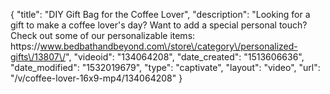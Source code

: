 {
    "title": "DIY Gift Bag for the Coffee Lover",
    "description": "Looking for a gift to make a coffee lover's day? Want to add a special personal touch? Check out some of our personalizable items: https:\/\/www.bedbathandbeyond.com\/store\/category\/personalized-gifts\/13807\/",
    "videoid": "134064208",
    "date_created": "1513606636",
    "date_modified": "1532019679",
    "type": "captivate",
    "layout": "video",
    "url": "\/v\/coffee-lover-16x9-mp4\/134064208"
}